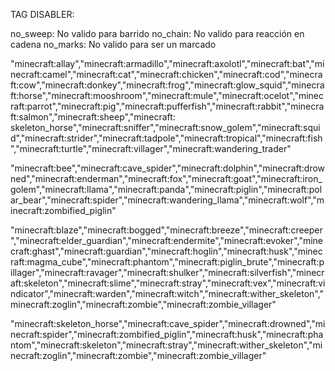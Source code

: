 TAG DISABLER:

no_sweep: No valido para barrido
no_chain: No valido para reacción en cadena
no_marks: No valido para ser un marcado











										
"minecraft:allay","minecraft:armadillo","minecraft:axolotl","minecraft:bat","minecraft:camel","minecraft:cat","minecraft:chicken","minecraft:cod","minecraft:cow","minecraft:donkey","minecraft:frog","minecraft:glow_squid","minecraft:horse","minecraft:mooshroom","minecraft:mule","minecraft:ocelot","minecraft:parrot","minecraft:pig","minecraft:pufferfish","minecraft:rabbit","minecraft:salmon","minecraft:sheep","minecraft:	skeleton_horse","minecraft:sniffer","minecraft:snow_golem","minecraft:squid","minecraft:strider","minecraft:tadpole","minecraft:tropical","minecraft:fish","minecraft:turtle","minecraft:villager","minecraft:wandering_trader"

"minecraft:bee","minecraft:cave_spider","minecraft:dolphin","minecraft:drowned","minecraft:enderman","minecraft:fox","minecraft:goat","minecraft:iron_golem","minecraft:llama","minecraft:panda","minecraft:piglin","minecraft:polar_bear","minecraft:spider","minecraft:wandering_llama","minecraft:wolf","minecraft:zombified_piglin"



									
"minecraft:blaze","minecraft:bogged","minecraft:breeze","minecraft:creeper","minecraft:elder_guardian","minecraft:endermite","minecraft:evoker","minecraft:ghast","minecraft:guardian","minecraft:hoglin","minecraft:husk","minecraft:magma_cube","minecraft:phantom","minecraft:piglin_brute","minecraft:pillager","minecraft:ravager","minecraft:shulker","minecraft:silverfish","minecraft:skeleton","minecraft:slime","minecraft:stray","minecraft:vex","minecraft:vindicator","minecraft:warden","minecraft:witch","minecraft:wither_skeleton","minecraft:zoglin","minecraft:zombie","minecraft:zombie_villager"






"minecraft:skeleton_horse","minecraft:cave_spider","minecraft:drowned","minecraft:spider","minecraft:zombified_piglin","minecraft:husk","minecraft:phantom","minecraft:skeleton","minecraft:stray","minecraft:wither_skeleton","minecraft:zoglin","minecraft:zombie","minecraft:zombie_villager"